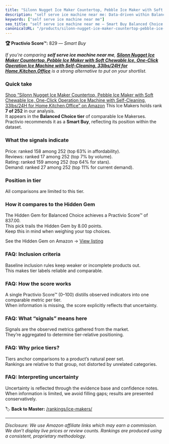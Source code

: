 ```yaml
---
title: "Silonn Nugget Ice Maker Countertop, Pebble Ice Maker with Soft Chewable Ice, One-Click Operation Ice Machine with Self-Cleaning, 33lbs/24H for Home,Kitchen,Office"
description: "self serve ice machine near me: Data-driven within Balanced Choice ranking using the Practivio Score™. Positioned by quality, value, demand, findability, momen…"
keywords: ["self serve ice machine near me"]
seo_title: "self serve ice machine near me — Smart Buy Balanced Choice (2025)"
canonicalURL: "/products/silonn-nugget-ice-maker-countertop-pebble-ice-maker-with-soft-chewable-ice-one-click-operation-ice-machine-with-self-cleaning-33lbs24h-for-homekitchenoffice-B0CD2C8M4D/"
---
```


**🏆 Practivio Score™:** 829 — _Smart Buy_


*If you're comparing **self serve ice machine near me**, **[Silonn Nugget Ice Maker Countertop, Pebble Ice Maker with Soft Chewable Ice, One-Click Operation Ice Machine with Self-Cleaning, 33lbs/24H for Home,Kitchen,Office](https://www.amazon.com/dp/B0CD2C8M4D?tag=practivio-20)** is a strong alternative to put on your shortlist.*
### Quick take
[Shop “Silonn Nugget Ice Maker Countertop, Pebble Ice Maker with Soft Chewable Ice, One-Click Operation Ice Machine with Self-Cleaning, 33lbs/24H for Home,Kitchen,Office” on Amazon](https://www.amazon.com/dp/B0CD2C8M4D?tag=practivio-20)
This Ice Makers holds rank **7 of 252** in our analysis.  
It appears in the **Balanced Choice tier** of comparable Ice Makerses.  
Practivio recommends it as a **Smart Buy**, reflecting its position within the dataset.

### What the signals indicate
Price: ranked 158 among 252 (top 63% in affordability).  
Reviews: ranked 17 among 252 (top 7% by volume).  
Rating: ranked 159 among 252 (top 64% for stars).  
Demand: ranked 27 among 252 (top 11% for current demand).

### Position in tier
All comparisons are limited to this tier.

### How it compares to the Hidden Gem
The Hidden Gem for Balanced Choice achieves a Practivio Score™ of 837.00.  
This pick trails the Hidden Gem by 8.00 points.  
Keep this in mind when weighing your top choices.  

See the Hidden Gem on Amazon → [View listing](https://www.amazon.com/dp/B0C32SGKMJ?tag=practivio-20)

### FAQ: Inclusion criteria
Baseline inclusion rules keep weaker or incomplete products out.  
This makes tier labels reliable and comparable.

### FAQ: How the score works
A single Practivio Score™ (0–100) distills observed indicators into one comparable metric per tier.  
When information is missing, the score explicitly reflects that uncertainty.

### FAQ: What “signals” means here
Signals are the observed metrics gathered from the market.  
They’re aggregated to determine tier-relative positioning.

### FAQ: Why price tiers?
Tiers anchor comparisons to a product’s natural peer set.  
Rankings are relative to that group, not distorted by unrelated categories.

### FAQ: Interpreting uncertainty
Uncertainty is reflected through the evidence base and confidence notes.  
When information is limited, we avoid filling gaps; results are presented conservatively.


🏷️ **Back to Master:** [/rankings/ice-makers/](/rankings/ice-makers/)

---
_Disclosure: We use Amazon affiliate links which may earn a commission. We don’t display live prices or review counts. Rankings are produced using a consistent, proprietary methodology._
